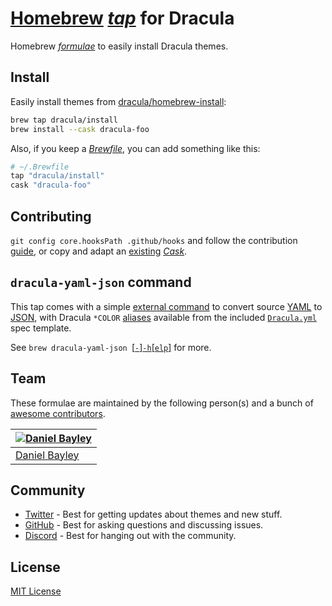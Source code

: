 # [Homebrew](https://brew.sh) _[tap](https://docs.brew.sh/Taps)_ for Dracula

Homebrew _[formulae](https://docs.brew.sh/Cask-Cookbook)_ to easily install Dracula themes.

## Install

Easily install themes from [dracula/homebrew-install](./Casks):

``` sh
brew tap dracula/install
brew install --cask dracula-foo
```

Also, if you keep a [_Brewfile_](https://github.com/Homebrew/homebrew-bundle#usage), you can add something like this:

``` rb
# ~/.Brewfile
tap "dracula/install"
cask "dracula-foo"
```

## Contributing

`git config core.hooksPath .github/hooks` and follow the contribution [guide](https://docs.brew.sh/Adding-Software-to-Homebrew#writing-the-cask), or copy and adapt an [existing](./Casks) _[Cask](https://docs.brew.sh/Cask-Cookbook)_.

## `dracula-yaml-json` command

This tap comes with a simple [external command](https://docs.brew.sh/External-Commands) to convert source
[YAML](https://yaml.org) to [JSON](https://json.org), with Dracula `*COLOR` [aliases](https://educative.io/blog/advanced-yaml-syntax-cheatsheet#anchors) available from the
included [`Dracula.yml`](https://github.com/dracula/template/blob/6f20086e12c202435d68f73f81e1df8af58bab67/Dracula.yml) spec template.

See `brew dracula-yaml-json `[[`-`]`-h`[`elp`]](https://github.com/dracula/homebrew-install/blob/main/cmd/dracula-yaml-json.rb#L19-L32) for more.

## Team

These formulae are maintained by the following person(s) and a bunch of [awesome contributors](https://github.com/dracula/snippetslab/graphs/contributors).

| [![Daniel Bayley](https://github.com/danielbayley.png?size=100)](https://github.com/danielbayley) |
|:--------------------------------------------------------------------------------------------------|
| [Daniel Bayley](https://github.com/danielbayley)                                                  |

## Community

- [Twitter](https://twitter.com/draculatheme) - Best for getting updates about themes and new stuff.
- [GitHub](https://github.com/dracula/dracula-theme/discussions) - Best for asking questions and discussing issues.
- [Discord](https://draculatheme.com/discord-invite) - Best for hanging out with the community.

## License

[MIT License](./LICENSE)

